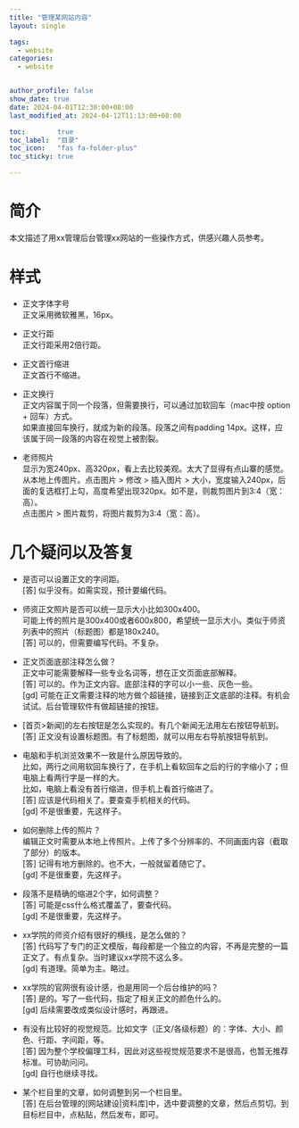 ```yaml
---
title: "管理某网站内容"
layout: single

tags:
  - website
categories:
  - website


author_profile: false
show_date: true
date: 2024-04-01T12:30:00+08:00
last_modified_at: 2024-04-12T11:13:00+08:00

toc:        true
toc_label:  "目录"
toc_icon:   "fas fa-folder-plus"
toc_sticky: true

--- 
```


# 简介

本文描述了用xx管理后台管理xx网站的一些操作方式，供感兴趣人员参考。

# 样式

- 正文字体字号<br/>
正文采用微软雅黑，16px。

- 正文行距<br/>
正文行距采用2倍行距。

- 正文首行缩进<br/>
正文首行不缩进。

- 正文换行<br/>
正文内容属于同一个段落，但需要换行，可以通过加软回车（mac中按 option + 回车）方式。<br/>
如果直接回车换行，就成为新的段落。段落之间有padding 14px。这样，应该属于同一段落的内容在视觉上被割裂。

- 老师照片<br/>
显示为宽240px、高320px，看上去比较美观。太大了显得有点山寨的感觉。<br/>
从本地上传图片。点击图片 > 修改 > 插入图片 > 大小，宽度输入240px，后面的复选框打上勾，高度希望出现320px。如不是，则裁剪图片到3:4（宽：高）。<br/>
点击图片 > 图片裁剪，将图片裁剪为3:4（宽：高）。

# 几个疑问以及答复

- 是否可以设置正文的字间距。<br/>
[答] 似乎没有。如需实现，预计要编代码。

- 师资正文照片是否可以统一显示大小比如300x400。<br/>
可能上传的照片是300x400或者600x800，希望统一显示大小。类似于师资列表中的照片（标题图）都是180x240。<br/>
[答] 可以的，但需要编写代码。不复杂。

- 正文页面底部注释怎么做？<br/>
正文中可能需要解释一些专业名词等，想在正文页面底部解释。<br/>
[答] 可以的。作为正文内容。底部注释的字可以小一些、灰色一些。<br/>
[gd] 可能在正文需要注释的地方做个超链接，链接到正文底部的注释。有机会试试。后台管理软件有做超链接的按钮。

- [首页>新闻]的左右按钮是怎么实现的。有几个新闻无法用左右按钮导航到。<br/>
[答] 正文没有设置标题图。有了标题图，就可以用左右导航按钮导航到。

- 电脑和手机浏览效果不一致是什么原因导致的。<br/>
比如，两行之间用软回车换行了，在手机上看软回车之后的行的字缩小了；但电脑上看两行字是一样的大。<br/>
比如，电脑上看没有首行缩进，但手机上看首行缩进了。<br/>
[答] 应该是代码相关了。要查查手机相关的代码。<br/>
[gd] 不是很重要，先这样子。

- 如何删除上传的照片？<br/>
编辑正文时需要从本地上传照片。上传了多个分辨率的、不同画面内容（截取了部分）的版本。<br/>
[答] 记得有地方删除的。也不大，一般就留着随它了。<br/>
[gd] 不是很重要，先这样子。

- 段落不是精确的缩进2个字，如何调整？<br/>
[答] 可能是css什么格式覆盖了，要查代码。<br/>
[gd] 不是很重要，先这样子。

- xx学院的师资介绍有很好的横线，是怎么做的？<br/>
[答] 代码写了专门的正文模版，每段都是一个独立的内容，不再是完整的一篇正文了。有点复杂。当时建议xx学院不这么多。<br/>
[gd] 有道理。简单为主。略过。

- xx学院的官网很有设计感，也是用同一个后台维护的吗？<br/>
[答] 是的。写了一些代码，指定了相关正文的颜色什么的。<br/>
[gd] 后续需要改成类似设计感时，再跟进。

- 有没有比较好的视觉规范。比如文字（正文/各级标题）的：字体、大小、颜色、行距、字间距，等。<br/>
[答] 因为整个学校偏理工科，因此对这些视觉规范要求不是很高，也暂无推荐标准。可协助问问。<br/>
[gd] 自行也继续寻找。

- 某个栏目里的文章，如何调整到另一个栏目里。<br/>
[答] 在后台管理的[网站建设|资料库]中，选中要调整的文章，然后点剪切。到目标栏目中，点粘贴，然后发布，即可。

